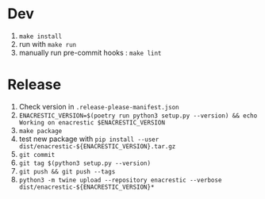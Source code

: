 # Dev

1. `make install`
2. run with `make run`
3. manually run pre-commit hooks : `make lint`

# Release

1. Check version in `.release-please-manifest.json`
2. `ENACRESTIC_VERSION=$(poetry run python3 setup.py --version) && echo Working on enacrestic $ENACRESTIC_VERSION`
3. `make package`
4. test new package with `pip install --user dist/enacrestic-${ENACRESTIC_VERSION}.tar.gz`
5. `git commit`
6. `git tag $(python3 setup.py --version)`
7. `git push && git push --tags`
8. `python3 -m twine upload --repository enacrestic --verbose dist/enacrestic-${ENACRESTIC_VERSION}*`

